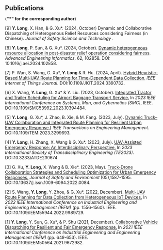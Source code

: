 <h1 id="publications"></h1>
<h2 style="margin: 60px 0px 10px;">Publications</h2>

(**"*" for the corresponding author**)

[9] <b>Y. Long</b>, X. Han, & G. Xu*. (2024, October) Dynamic and Collaborative Dispatching of Heterogenous Relief Resources considering Fairness (in Chinese). <i>Journal of Safety Science and Technology </i>.

[8]  <b>Y. Long</b>, P. Sun, & G. Xu*. (2024, October). [Dynamic heterogeneous resource allocation in post-disaster relief operation considering fairness](https://www.sciencedirect.com/science/article/pii/S1474034624005068). <i>Advanced Engineering Informatics</i>, 62, 102858. DOI: 10.1016/j.aei.2024.102858.


[7] P. Wan, S. Wang, G. Xu*, <b>Y. Long</b> & R. Hu. (2024, April). [Hybrid Heuristic-Based Multi-UAV Route Planning for Time-Dependent Data Collection.](https://ieeexplore.ieee.org/abstract/document/10506205) <i> IEEE Internet of Things Journal</i>. DOI:10.1109/JIOT.2024.3390732.

[6] X. Wang, <b>Y. Long</b>, G. Xu* & Y. Liu. (2023, October). [Integrated Tractor and Trailer Scheduling for Airport Baggage Transport Service.](https://ieeexplore.ieee.org/abstract/document/10394484/) In <i>2023 IEEE International Conference on Systems, Man, and Cybernetics (SMC)</i>, IEEE. DOI:10.1109/SMC53992.2023.10394484.

[5] <b>Y. Long</b>, G. Xu*, J. Zhao, B. Xie, & M. Fang. (2023, July). [Dynamic Truck–UAV Collaboration and Integrated Route Planning for Resilient Urban Emergency Response.](https://ieeexplore.ieee.org/abstract/document/10229971)) <i>IEEE Transactions on Engineering Management</i>. DOI:10.1109/TEM.2023.3299693.
 
[4] <b>Y. Long</b>, H. Zhang, X. Wang & G. Xu*. (2023, July). [UAV-Assisted Emergency Response: An Interdisciplinary Perspective.](https://books.google.com.hk/books?id=5eDjEAAAQBAJ&pg=PA771&lpg=PA771&dq=%22UAV-Assisted+Emergency+Response:+An+Interdisciplinary+Perspective%22&source=bl&ots=U2RXh0mDLc&sig=ACfU3U1fAbjURwiza56DC4hoYtzbFlMYaQ&hl=zh-CN&sa=X&ved=2ahUKEwiL-abTs_qFAxUg3zQHHf81ATYQ6AF6BAgaEAM#v=onepage&q=%22UAV-Assisted%20Emergency%20Response%3A%20An%20Interdisciplinary%20Perspective%22&f=false) In <i>2023 International Society of Transdisciplinary Engineering (TE2023)</i>. DOI:10.3233/ATDE230674

[3] G. Xu, <b>Y. Long</b>, X. Wang & B. Xie*. (2023, May). [Truck-Drone Collaboration Strategies and Scheduling Optimization for Urban Emergency Responses.](https://www.cnki.net/KCMS/detail/detail.aspx?dbcode=CJFD&dbname=CJFDLAST2023&filename=AQHJ202305028&uniplatform=OVERSEA&v=1pKKxjUEkwC08v_kFh9m7yE0RN2bA2c7tsH0X63tWSL3JQXxEIxMFdArLtn4-bAQ) <i>Journal of Safety and Environment</i> (05),1587-1595. DOI:10.13637/j.issn.1009-6094.2022.0084. 

[2] S. Wang, <b>Y. Long</b>, Y. Zhou, & G. Xu*. (2022, December). [Multi-UAV Route Planning for Data Collection from Heterogeneous IoT Devices.](https://ieeexplore.ieee.org/abstract/document/9989729) In <i>2022 IEEE International Conference on Industrial Engineering and Engineering Management (IEEM)</i> (pp. 1556-1560). IEEE. DOI:10.1109/IEEM55944.2022.9989729.

[1] <b>Y. Long</b>, Y. Sun, G. Xu*, & P. Shu (2021, December). [Collaborative Vehicle Dispatching for Resilient and Fair Emergency Response.](https://ieeexplore.ieee.org/document/9672982) In <i>2021 IEEE International Conference on Industrial Engineering and Engineering Management (IEEM)</i> (pp. 649-653). IEEE. DOI:10.1109/IEEM50564.2021.9672982.

